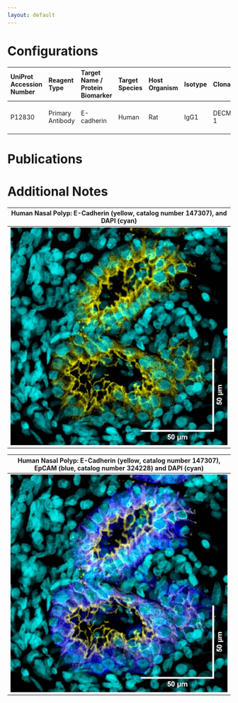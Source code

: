 ```yaml
---
layout: default
---
```


# Configurations

| UniProt Accession Number   | Reagent Type     | Target Name / Protein Biomarker   | Target Species   | Host Organism   | Isotype   | Clonality   | Vendor    |   Catalog Number | Conjugate   | RRID       | Availability   | Method        | Tissue Preservation               | Target Tissue   | Tissue State   | Detergent   | Antigen Retrieval Conditions   | Dye Inactivation Conditions   | Recommend   | Agree               | Disagree   | Contributor         | Notes       |
|:---------------------------|:-----------------|:----------------------------------|:-----------------|:----------------|:----------|:------------|:----------|-----------------:|:------------|:-----------|:---------------|:--------------|:----------------------------------|:----------------|:---------------|:------------|:-------------------------------|:------------------------------|:------------|:-------------------------------------------------------------|:-----------|:--------------------|:------------|
| P12830                     | Primary Antibody | E-cadherin                        | Human            | Rat             | IgG1      | DECMA-1     | BioLegend |           147307 | AF647       | AB_2563954 | Stock          | IBEX2D Manual | 1:4 Cytofix/Cytoperm Fixed Frozen | Nasal Polyp           | NA             | 0.3% Triton-X-100          | NA                             | 1 mg/ml LiBH4 15 minutes      | Yes         | [0009-0004-8162-409X](https://orcid.org/0009-0004-8162-409X)         | NA         | [0009-0004-8162-409X](https://orcid.org/0009-0004-8162-409X) | [1](#notes) |

# Publications


# Additional Notes

<a name="notes"></a>

| Human Nasal Polyp: E-Cadherin (yellow, catalog number 147307), and DAPI (cyan) |
|:-------:|
| ![](Ecadherin_Yellow_DAPI_Cyan.jpg) |

| Human Nasal Polyp: E-Cadherin (yellow, catalog number 147307), EpCAM (blue, catalog number 324228) and DAPI (cyan) |
|:-------:|
| ![](Ecadherin_Yellow_DAPI_Cyan_EpCAM_Blue.jpg) |
